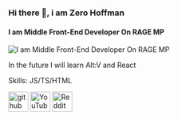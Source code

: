 ### Hi there 👋, i am Zero Hoffman
#### I am Middle Front-End Developer On RAGE MP
![I am Middle Front-End Developer On RAGE MP](https://cdn.discordapp.com/attachments/1048166973483261962/1285538696908767232/50ff45b50e8b27badd8110b3a6da03f6.gif?ex=67b7a3f5&is=67b65275&hm=fbe47e0e0d5cf40d0960f311b6eff13939f3550a8c43086d30805edd12bec17b&)

In the future I will learn Alt:V and React

Skills: JS/TS/HTML



[<img src='https://cdn.jsdelivr.net/npm/simple-icons@3.0.1/icons/github.svg' alt='github' height='40'>](https://github.com/TTiratik)  [<img src='https://cdn.jsdelivr.net/npm/simple-icons@3.0.1/icons/youtube.svg' alt='YouTube' height='40'>](https://www.youtube.com/channel/UCKpxXHbG70FZfnZ5hQkvcnA)  [<img src='https://cdn.jsdelivr.net/npm/simple-icons@3.0.1/icons/reddit.svg' alt='Reddit' height='40'>](https://www.reddit.com/user/Historical_Voice5925)  

